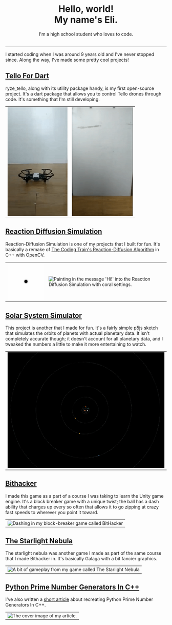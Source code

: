<h1 align="center">
   Hello, world!<br> 
   My name's Eli.
</h1>

<p align="center">
  I'm a high school student who loves to code. <br><br>
</p>

</p>

<hr>

I started coding when I was around 9 years old and I've never stopped since. Along the way, I've made some pretty cool projects!

## [Tello For Dart](https://github.com/eliaxelang007/Tello-Dart)

ryze_tello, along with its utility package handy, is my first open-source project. It's a dart package that allows you to control Tello drones through code. It's something that I'm still developing.

<table>
  <tr>
    <td><img src="https://github.com/eliaxelang007/Tello-Dart/blob/master/images/tello_takeoff.gif" alt="A Tello drone taking off"/></td>
    <td><img src="https://github.com/eliaxelang007/Tello-Dart/blob/master/images/tello_flip.gif" alt="A Tello drone doing a flip"/></td>
  </tr>
</table>

## [Reaction Diffusion Simulation](https://gist.github.com/eliaxelang007/56605b6d0338d77d79dca658efe55b38)

Reaction-Diffusion Simulation is one of my projects that I built for fun. It's basically a remake of [The Coding Train's Reaction-Diffusion Algorithm](https://www.youtube.com/watch?v=BV9ny785UNc) in C++ with OpenCV.

<table>
  <tr>
    <td><img src="static/corals.gif" alt="Reaction Diffusion Simulation with coral settings"/></td>
    <td><img src="static/hi_corals.gif" alt="Painting in the message 'Hi!' into the Reaction Diffusion Simulation with coral settings."/></td>
  </tr>
</table>

## [Solar System Simulator](https://editor.p5js.org/eliaxelang007/sketches/b3U4nW7fS)

This project is another that I made for fun. It's a fairly simple p5js sketch that simulates the orbits of planets with actual planetary data. It isn't completely accurate though; it doesn't account for all planetary data, and I tweaked the numbers a little to make it more entertaining to watch.

<table>
  <tr>
    <td><img src="static/solar_system_simulator.gif" alt="A demo of my Solar System Simulator."/></td>
  </tr>
</table>

## [Bithacker](https://sharemygame.com/@eliaxelang007/bithacker)

I made this game as a part of a course I was taking to learn the Unity game engine. It's a block breaker game with a unique twist; the ball has a dash ability that charges up every so often that allows it to go zipping at crazy fast speeds to wherever you point it toward.

<table>
  <tr>
    <td><img src="static/bithacker_dash.gif" alt="Dashing in my block-breaker game called BitHacker"/></td>
  </tr>
</table>

## [The Starlight Nebula](https://sharemygame.com/@eliaxelang007/the-starlight-nebula)

The starlight nebula was another game I made as part of the same course that I made Bithacker in. It's basically Galaga with a bit fancier graphics.

<table>
  <tr>
    <td><img src="static/starlight_nebula.gif" alt="A bit of gameplay from my game called The Starlight Nebula" height="600px"/></td>
  </tr>
</table>

## [Python Prime Number Generators In C++](https://medium.com/@eli.axel.ang/python-prime-number-generators-in-c-dd4795f0a64c)

I've also written a [short article](https://medium.com/@eli.axel.ang/python-prime-number-generators-in-c-dd4795f0a64c) about recreating Python Prime Number Generators In C++.

<table>
  <tr>
    <td><img src="https://miro.medium.com/v2/resize:fit:1100/format:webp/1*BmkEdoqLL70jn7CGDNTmjA.png" alt="The cover image of my article." height="400px"/></td>
  </tr>
</table>

